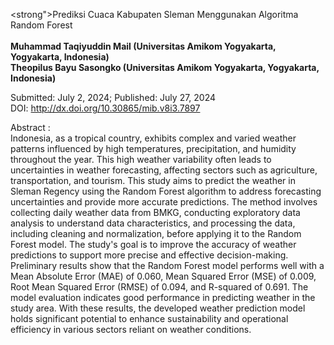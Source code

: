 <strong">Prediksi Cuaca Kabupaten Sleman Menggunakan Algoritma Random Forest </strong><br><br>
<b>Muhammad Taqiyuddin Mail (Universitas Amikom Yogyakarta, Yogyakarta, Indonesia) </b><br>
<b>Theopilus Bayu Sasongko (Universitas Amikom Yogyakarta, Yogyakarta, Indonesia)</b><br>

Submitted: July 2, 2024; Published: July 27, 2024 <br>
DOI: http://dx.doi.org/10.30865/mib.v8i3.7897 <br>

Abstract : <br>
Indonesia, as a tropical country, exhibits complex and varied weather patterns influenced by high temperatures, precipitation, and humidity throughout the year. This high weather variability often leads to uncertainties in weather forecasting, affecting sectors such as agriculture, transportation, and tourism. This study aims to predict the weather in Sleman Regency using the Random Forest algorithm to address forecasting uncertainties and provide more accurate predictions. The method involves collecting daily weather data from BMKG, conducting exploratory data analysis to understand data characteristics, and processing the data, including cleaning and normalization, before applying it to the Random Forest model. The study's goal is to improve the accuracy of weather predictions to support more precise and effective decision-making. Preliminary results show that the Random Forest model performs well with a Mean Absolute Error (MAE) of 0.060, Mean Squared Error (MSE) of 0.009, Root Mean Squared Error (RMSE) of 0.094, and R-squared of 0.691. The model evaluation indicates good performance in predicting weather in the study area. With these results, the developed weather prediction model holds significant potential to enhance sustainability and operational efficiency in various sectors reliant on weather conditions.
